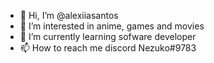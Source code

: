 - 👋 Hi, I’m @alexiiasantos
- 👀 I’m interested in anime, games and movies
- 🌱 I’m currently learning sofware developer
- 📫 How to reach me discord Nezuko#9783

<!---
alexiiasantos/alexiiasantos is a ✨ special ✨ repository because its `README.md` (this file) appears on your GitHub profile.
You can click the Preview link to take a look at your changes.
--->
